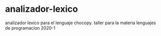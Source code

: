 # analizador-lexico
analizador lexico para el lenguaje chocopy. taller para la materia lenguajes de programacion 2020-1
